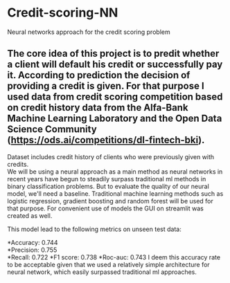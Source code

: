 # Credit-scoring-NN
Neural networks approach for the credit scoring problem

The core idea of this project is to predit whether a client will default his credit or successfully pay it. According to prediction the decision of providing a credit is given. For that purpose I used data from credit scoring competition based on credit history data from the Alfa-Bank Machine Learning Laboratory and the Open Data Science Community (https://ods.ai/competitions/dl-fintech-bki).
---
Dataset includes credit history of clients who were previously given with credits.  
We will be using a neural approach as a main method as neural networks in recent years have begun to steadily surpass traditional ml methods in binary classification problems.
But to evaluate the quality of our neural model, we'll need a baseline. Traditional machine learning methods such as logistic regression, gradient boosting and random forest will be used for that purpose.
For convenient use of models the GUI on streamlit was created as well. 

This model lead to the following metrics on unseen test data:

*Accuracy: 0.744	
*Precision: 0.755	
*Recall: 0.722
*F1 score: 0.738
*Roc-auc: 0.743
I deem this accuracy rate to be acceptable given that we used a relatively simple architecture for neural network, which easily surpassed traditional ml approaches.
